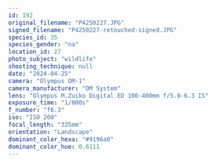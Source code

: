 ```yaml
---
id: 192
original_filename: "P4250227.JPG"
signed_filename: "P4250227-retouched-signed.JPG"
species_id: 35
species_gender: "na"
location_id: 27
photo_subject: "wildlife"
shooting_technique: null
date: "2024-04-25"
camera: "Olympus OM-1"
camera_manufacturer: "OM System"
lens: "Olympus M.Zuiko Digital ED 100-400mm f/5.0-6.3 IS"
exposure_time: "1/800s"
f_number: "f6.3"
iso: "ISO 200"
focal_length: "335mm"
orientation: "Landscape"
dominant_color_hexa: "#9196a0"
dominant_color_hue: 0.6111
---
```

